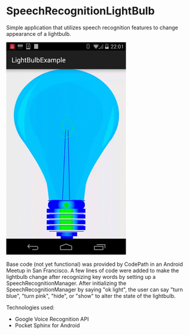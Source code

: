 # SpeechRecognitionLightBulb

Simple application that utilizes speech recognition features to change appearance of a lightbulb. 

![alt tag](https://github.com/davidlevitsky/SpeechRecognitionLightBulb/blob/master/LightDemo.gif)

Base code (not yet functional) was provided by CodePath in an Android Meetup in San Francisco. A few lines of code were added to make the lightbulb change after recognizing key words by setting up a SpeechRecognitionManager.
After initializing the SpeechRecognitionManager by saying "ok light", the user can say "turn blue", "turn pink", "hide", or "show" to alter the state of the lightbulb.

Technologies used:

- Google Voice Recognition API
- Pocket Sphinx for Android

